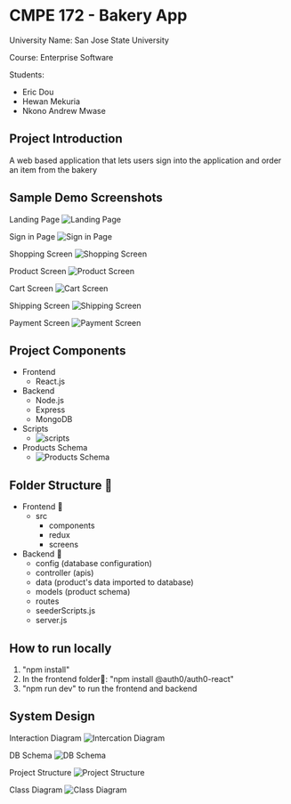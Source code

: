 # CMPE 172 - Bakery App 
University Name: San Jose State University

Course: Enterprise Software

Students:
  -  Eric Dou
  -  Hewan Mekuria
  -  Nkono Andrew Mwase
 
## Project Introduction
A web based application that lets users sign into the application and order an item from the bakery
 
## Sample Demo Screenshots
Landing Page
![Landing Page](https://user-images.githubusercontent.com/46858191/144115873-9b68b4c6-0aec-4e36-bf5d-a501b31c519f.png)

Sign in Page
![Sign in Page](https://user-images.githubusercontent.com/46858191/144116981-fa373fdd-25bd-4fe4-abca-abbdd2c65266.png)

Shopping Screen
![Shopping Screen](https://user-images.githubusercontent.com/46858191/144117027-5e1df77f-139b-48b6-a3fb-b26b956a1f3f.png)

Product Screen
![Product Screen](https://user-images.githubusercontent.com/46858191/144117051-228ca656-4186-442b-8619-acb56f3e5c20.png)

Cart Screen
![Cart Screen](https://user-images.githubusercontent.com/46858191/144117063-4e2688b6-c103-4282-8845-0ed7816c7928.png)

Shipping Screen
![Shipping Screen](https://user-images.githubusercontent.com/46858191/144117070-6286941c-1e85-4b77-82e8-43a87cec5fe7.png)

Payment Screen
![Payment Screen](https://user-images.githubusercontent.com/46858191/144117075-bc1b6f88-5d0e-4e4d-a38f-fb75160b69a1.png)

## Project Components
- Frontend 
  - React.js
- Backend 
  - Node.js
  - Express
  - MongoDB
- Scripts
  - ![scripts](https://user-images.githubusercontent.com/46858191/144118274-aa1eb614-827f-4c80-8288-a074d7545402.png)
- Products Schema
  - ![Products Schema](https://user-images.githubusercontent.com/46858191/144119718-f7b30ec1-3fe8-4f42-8fc3-8a8dbf44c8a9.png)

## Folder Structure 📂 
- Frontend 📂 
  - src
    - components
    - redux
    - screens
- Backend 📂 
  - config (database configuration)
  - controller (apis)
  - data (product's data imported to database)
  -  models (product schema)
  -  routes
  -  seederScripts.js
  -  server.js

## How to run locally
1. "npm install"
2. In the frontend folder📂: "npm install @auth0/auth0-react"
3. "npm run dev" to run the frontend and backend 


## System Design
Interaction Diagram
![Intercation Diagram](https://user-images.githubusercontent.com/46858191/144121725-bcf221d3-4c23-4a10-835d-87fcb906d5dd.png)

DB Schema
![DB Schema](https://user-images.githubusercontent.com/46858191/144121737-36c59c6a-95e1-4906-8137-5550e31e9494.png)

Project Structure
![Project Structure](https://user-images.githubusercontent.com/46858191/144121740-20c88fa9-6e8e-4e7e-b71e-daf443902d4b.png)

Class Diagram
![Class Diagram](https://user-images.githubusercontent.com/46858191/144121757-31a43ee2-28fa-4371-875c-54805b1980e0.png)


 
